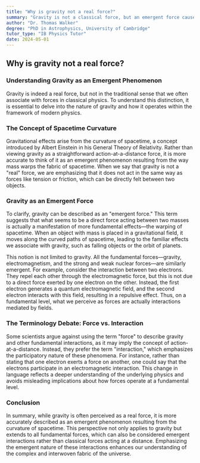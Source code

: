 ```yaml
---
title: "Why is gravity not a real force?"
summary: "Gravity is not a classical force, but an emergent force caused by spacetime curvature. This means it appears like a force due to objects interacting with warped spacetime. While some prefer the term 'interaction', gravity is still a real force, albeit one arising from more fundamental effects."
author: "Dr. Thomas Walker"
degree: "PhD in Astrophysics, University of Cambridge"
tutor_type: "IB Physics Tutor"
date: 2024-05-01
---
```


## Why is gravity not a real force?

### Understanding Gravity as an Emergent Phenomenon

Gravity is indeed a real force, but not in the traditional sense that we often associate with forces in classical physics. To understand this distinction, it is essential to delve into the nature of gravity and how it operates within the framework of modern physics.

### The Concept of Spacetime Curvature

Gravitational effects arise from the curvature of spacetime, a concept introduced by Albert Einstein in his General Theory of Relativity. Rather than viewing gravity as a straightforward action-at-a-distance force, it is more accurate to think of it as an emergent phenomenon resulting from the way mass warps the fabric of spacetime. When we say that gravity is not a "real" force, we are emphasizing that it does not act in the same way as forces like tension or friction, which can be directly felt between two objects.

### Gravity as an Emergent Force

To clarify, gravity can be described as an "emergent force." This term suggests that what seems to be a direct force acting between two masses is actually a manifestation of more fundamental effects—the warping of spacetime. When an object with mass is placed in a gravitational field, it moves along the curved paths of spacetime, leading to the familiar effects we associate with gravity, such as falling objects or the orbit of planets.

This notion is not limited to gravity. All the fundamental forces—gravity, electromagnetism, and the strong and weak nuclear forces—are similarly emergent. For example, consider the interaction between two electrons. They repel each other through the electromagnetic force, but this is not due to a direct force exerted by one electron on the other. Instead, the first electron generates a quantum electromagnetic field, and the second electron interacts with this field, resulting in a repulsive effect. Thus, on a fundamental level, what we perceive as forces are actually interactions mediated by fields.

### The Terminology Debate: Force vs. Interaction

Some scientists argue against using the term "force" to describe gravity and other fundamental interactions, as it may imply the concept of action-at-a-distance. Instead, they prefer the term "interaction," which emphasizes the participatory nature of these phenomena. For instance, rather than stating that one electron exerts a force on another, one could say that the electrons participate in an electromagnetic interaction. This change in language reflects a deeper understanding of the underlying physics and avoids misleading implications about how forces operate at a fundamental level.

### Conclusion

In summary, while gravity is often perceived as a real force, it is more accurately described as an emergent phenomenon resulting from the curvature of spacetime. This perspective not only applies to gravity but extends to all fundamental forces, which can also be considered emergent interactions rather than classical forces acting at a distance. Emphasizing the emergent nature of these interactions enhances our understanding of the complex and interwoven fabric of the universe.
    